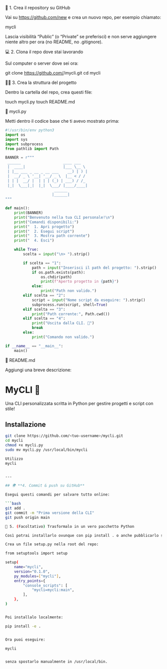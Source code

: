 🧭 1. Crea il repository su GitHub

Vai su https://github.com/new
 e crea un nuovo repo, per esempio chiamato:

mycli


Lascia visibilità “Public” (o “Private” se preferisci) e non serve aggiungere niente altro per ora (no README, no .gitignore).

💻 2. Clona il repo dove stai lavorando

Sul computer o server dove sei ora:

git clone https://github.com/<tuo-username>/mycli.git
cd mycli

🧑‍💻 3. Crea la struttura del progetto

Dentro la cartella del repo, crea questi file:

touch mycli.py
touch README.md

🔧 mycli.py

Metti dentro il codice base che ti avevo mostrato prima:

```python
#!/usr/bin/env python3
import os
import sys
import subprocess
from pathlib import Path

BANNER = r"""
 ______                   ____ ___  
 |  ____|                 |___ \__ \ 
 | |__ ___ _ __ _ __ ___    __) | ) |
 |  __/ _ \ '__| '__/ _ \  |__ < / / 
 | | |  __/ |  | | | (_) | ___) / /_ 
 |_|  \___|_|  |_|  \___/ |____/____|
                      ______         
                     |______|         
"""

def main():
    print(BANNER)
    print("Benvenuto nella tua CLI personale!\n")
    print("Comandi disponibili:")
    print("  1. Apri progetto")
    print("  2. Esegui script")
    print("  3. Mostra path corrente")
    print("  4. Esci")

    while True:
        scelta = input("\n> ").strip()

        if scelta == "1":
            path = input("Inserisci il path del progetto: ").strip()
            if os.path.exists(path):
                os.chdir(path)
                print(f"Aperto progetto in {path}")
            else:
                print("Path non valido.")
        elif scelta == "2":
            script = input("Nome script da eseguire: ").strip()
            subprocess.run(script, shell=True)
        elif scelta == "3":
            print("Path corrente:", Path.cwd())
        elif scelta == "4":
            print("Uscita dalla CLI. 👋")
            break
        else:
            print("Comando non valido.")

if __name__ == "__main__":
    main()

```
📝 README.md

Aggiungi una breve descrizione:

# MyCLI 🚀

Una CLI personalizzata scritta in Python per gestire progetti e script con stile!

## Installazione

```bash
git clone https://github.com/<tuo-username>/mycli.git
cd mycli
chmod +x mycli.py
sudo mv mycli.py /usr/local/bin/mycli

Utilizzo
mycli


---

## 🌍 **4. Commit & push su GitHub**

Esegui questi comandi per salvare tutto online:

```bash
git add .
git commit -m "Prima versione della CLI"
git push origin main

🧩 5. (Facoltativo) Trasformalo in un vero pacchetto Python

Così potrai installarlo ovunque con pip install . o anche pubblicarlo su PyPI.

Crea un file setup.py nella root del repo:

from setuptools import setup

setup(
    name="mycli",
    version="0.1.0",
    py_modules=["mycli"],
    entry_points={
        "console_scripts": [
            "mycli=mycli:main",
        ],
    },
)


Poi installalo localmente:

pip install -e .


Ora puoi eseguire:

mycli


senza spostarlo manualmente in /usr/local/bin.